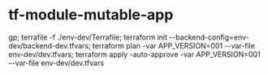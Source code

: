 # tf-module-mutable-app

gp; terrafile -f ./env-dev/Terrafile; terraform init --backend-config=env-dev/backend-dev.tfvars; terraform plan -var APP_VERSION=001 --var-file env-dev/dev.tfvars; terraform apply -auto-approve -var APP_VERSION=001 --var-file env-dev/dev.tfvars
